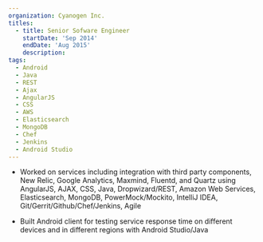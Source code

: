 ```yaml
---
organization: Cyanogen Inc.
titles:
  - title: Senior Sofware Engineer
    startDate: 'Sep 2014'
    endDate: 'Aug 2015'
    description:
tags:
  - Android
  - Java
  - REST
  - Ajax
  - AngularJS
  - CSS
  - AWS
  - Elasticsearch
  - MongoDB
  - Chef
  - Jenkins
  - Android Studio
---
```


* Worked on services including integration with third party components, New Relic, Google Analytics, Maxmind, Fluentd, and Quartz using AngularJS, AJAX, CSS, Java, Dropwizard/REST, Amazon Web Services, Elasticsearch, MongoDB, PowerMock/Mockito, IntelliJ IDEA, Git/Gerrit/Github/Chef/Jenkins, Agile

* Built Android client for testing service response time on different devices and in different regions with Android Studio/Java
